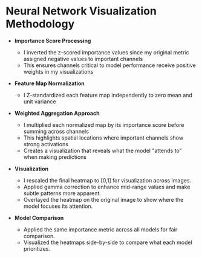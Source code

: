 # Neural Network Visualization Methodology

- **Importance Score Processing**

  - I inverted the z-scored importance values since my original metric assigned negative values to important channels
  - This ensures channels critical to model performance receive positive weights in my visualizations

- **Feature Map Normalization**

  - I Z-standardized each feature map independently to zero mean and unit variance

- **Weighted Aggregation Approach**

  - I multiplied each normalized map by its importance score before summing across channels
  - This highlights spatial locations where important channels show strong activations
  - Creates a visualization that reveals what the model "attends to" when making predictions

- **Visualization**

  - I rescaled the final heatmap to [0,1] for visualization across images.
  - Applied gamma correction to enhance mid-range values and make subtle patterns more apparent.
  - Overlayed the heatmap on the original image to show where the model focuses its attention.

- **Model Comparison**
  - Applied the same importance metric across all models for fair comparison.
  - Visualized the heatmaps side-by-side to compare what each model prioritizes.
